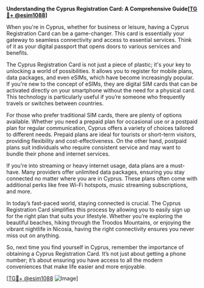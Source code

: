 **Understanding the Cyprus Registration Card: A Comprehensive Guide[[TG💪+ @esim1088](https://t.me/s/esim1088)]**

When you're in Cyprus, whether for business or leisure, having a Cyprus Registration Card can be a game-changer. This card is essentially your gateway to seamless connectivity and access to essential services. Think of it as your digital passport that opens doors to various services and benefits.

The Cyprus Registration Card is not just a piece of plastic; it's your key to unlocking a world of possibilities. It allows you to register for mobile plans, data packages, and even eSIMs, which have become increasingly popular. If you're new to the concept of eSIMs, they are digital SIM cards that can be activated directly on your smartphone without the need for a physical card. This technology is particularly useful if you’re someone who frequently travels or switches between countries.

For those who prefer traditional SIM cards, there are plenty of options available. Whether you need a prepaid plan for occasional use or a postpaid plan for regular communication, Cyprus offers a variety of choices tailored to different needs. Prepaid plans are ideal for tourists or short-term visitors, providing flexibility and cost-effectiveness. On the other hand, postpaid plans suit individuals who require consistent service and may want to bundle their phone and internet services.

If you're into streaming or heavy internet usage, data plans are a must-have. Many providers offer unlimited data packages, ensuring you stay connected no matter where you are in Cyprus. These plans often come with additional perks like free Wi-Fi hotspots, music streaming subscriptions, and more.

In today’s fast-paced world, staying connected is crucial. The Cyprus Registration Card simplifies this process by allowing you to easily sign up for the right plan that suits your lifestyle. Whether you’re exploring the beautiful beaches, hiking through the Troodos Mountains, or enjoying the vibrant nightlife in Nicosia, having the right connectivity ensures you never miss out on anything.

So, next time you find yourself in Cyprus, remember the importance of obtaining a Cyprus Registration Card. It’s not just about getting a phone number; it’s about ensuring you have access to all the modern conveniences that make life easier and more enjoyable. 

[[TG💪+ @esim1088](https://t.me/s/esim1088) ![Image](https://i.postimg.cc/Y0z9fWf4/image.png)]